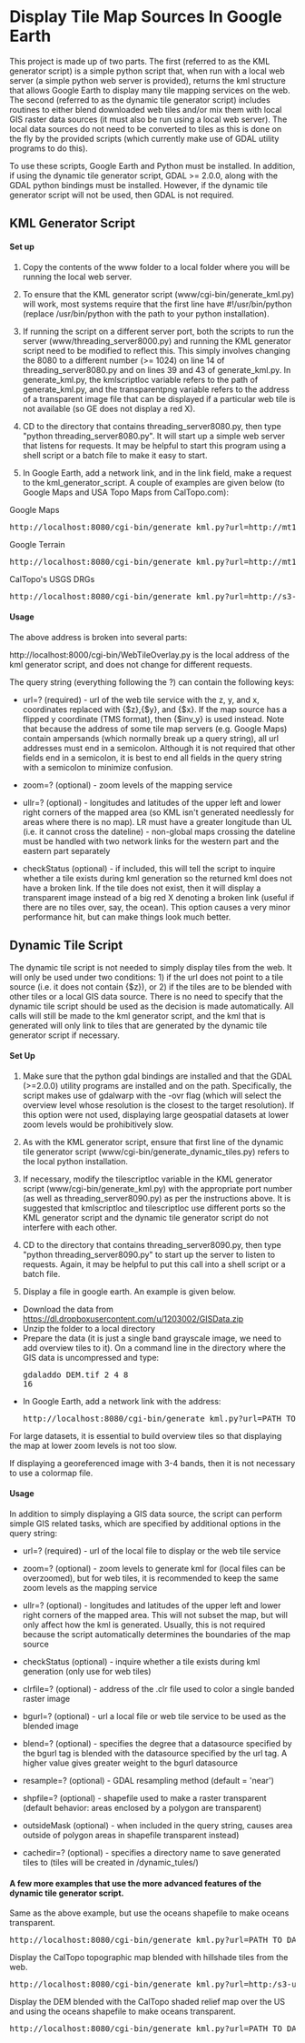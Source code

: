 # Display Tile Map Sources In Google Earth

This project is made up of two parts.  The first (referred to as the KML generator script) is a simple python script that, when run with a local web server (a simple python web server is provided), returns the kml structure that allows Google Earth to display many tile mapping services on the web.  The second (referred to as the dynamic tile generator script) includes routines to either blend downloaded web tiles and/or mix them with local GIS raster data sources (it must also be run using a local web server).  The local data sources do not need to be converted to tiles as this is done on the fly by the provided scripts (which currently make use of GDAL utility programs to do this).

To use these scripts, Google Earth and Python must be installed.  In addition, if using the dynamic tile generator script, GDAL >= 2.0.0, along with the GDAL python bindings must be installed.  However, if the dynamic tile generator script will not be used, then GDAL is not required.

## KML Generator Script

#### Set up

1) Copy the contents of the www folder to a local folder where you will be running the local web server.  

2) To ensure that the KML generator script (www/cgi-bin/generate_kml.py) will work, most systems require that the first line have #!/usr/bin/python (replace /usr/bin/python with the path to your python installation).  

3) If running the script on a different server port, both the scripts to run the server (www/threading_server8000.py) and running the KML generator script need to be modified to reflect this.  This simply involves changing the 8080 to a different number (>= 1024) on line 14 of threading_server8080.py and on lines 39 and 43 of generate_kml.py.  In generate_kml.py, the kmlscriptloc variable refers to the path of generate_kml.py, and the transparentpng variable refers to the address of a transparent image file that can be displayed if a particular web tile is not available (so GE does not display a red X).

4) CD to the directory that contains threading_server8080.py, then type "python threading_server8080.py". It will start up a simple web server that listens for requests.  It may be helpful to start this program using a shell script or a batch file to make it easy to start.

5) In Google Earth, add a network link, and in the link field, make a request to the kml_generator_script.  A couple of examples are given below (to Google Maps and USA Topo Maps from CalTopo.com):

Google Maps

<pre>http://localhost:8080/cgi-bin/generate_kml.py?url=http://mt1.google.com/vt/lyrs=m&x={$x}&y={$y}&z={$z};&zoom=0-20;</pre>

Google Terrain

<pre>http://localhost:8080/cgi-bin/generate_kml.py?url=http://mt1.google.com/vt/lyrs=p&x={$x}&y={$y}&z={$z};&zoom=0-16;</pre>

CalTopo's USGS DRGs

<pre>http://localhost:8080/cgi-bin/generate_kml.py?url=http://s3-us-west-1.amazonaws.com/caltopo/topo/{$z}/{$x}/{$y}.png;&zoom=5-16;&ullr=-130_80_-52_23;&checkStatus;</pre>

#### Usage

The above address is broken into several parts:

http://localhost:8000/cgi-bin/WebTileOverlay.py is the local address of the kml generator script, and does not change for different requests.

The query string (everything following the ?) can contain the following keys:

- url=? (required) - url of the web tile service with the z, y, and x, coordinates replaced with {$z},{$y}, and {$x}.  If the map source has a flipped y coordinate (TMS format), then {$inv_y} is used instead.  Note that because the address of some tile map servers (e.g. Google Maps) contain ampersands (which normally break up a query string), all url addresses must end in a semicolon.  Although it is not required that other fields end in a semicolon, it is best to end all fields in the query string with a semicolon to minimize confusion.

- zoom=? (optional) - zoom levels of the mapping service

- ullr=? (optional) - longitudes and latitudes of the upper left and lower right corners of the mapped area (so KML isn't generated needlessly for areas where there is no map).  LR must have a greater longitude than UL (i.e. it cannot cross the dateline) - non-global maps crossing the dateline must be handled with two network links for the western part and the eastern part separately 

- checkStatus (optional) - if included, this will tell the script to inquire whether a tile exists during kml generation so the returned kml does not have a broken link.  If the tile does not exist, then it will display a transparent image instead of a big red X denoting a broken link (useful if there are no tiles over, say, the ocean).  This option causes a very minor performance hit, but can make things look much better.

## Dynamic Tile Script

The dynamic tile script is not needed to simply display tiles from the web.  It will only be used under two conditions: 1) if the url does not point to a tile source (i.e. it does not contain {$z}), or 2) if the tiles are to be blended with other tiles or a local GIS data source.  There is no need to specify that the dynamic tile script should be used as the decision is made automatically.  All calls will still be made to the kml generator script, and the kml that is generated will only link to tiles that are generated by the dynamic tile generator script if necessary.

#### Set Up

1) Make sure that the python gdal bindings are installed and that the GDAL (>=2.0.0) utility programs are installed and on the path.  Specifically, the script makes use of gdalwarp with the -ovr flag (which will select the overview level whose resolution is the closest to the target resolution).  If this option were not used, displaying large geospatial datasets at lower zoom levels would be prohibitively slow.

2) As with the KML generator script, ensure that first line of the dynamic tile generator script (www/cgi-bin/generate_dynamic_tiles.py) refers to the local python installation.

3) If necessary, modify the tilescriptloc variable in the KML generator script (www/cgi-bin/generate_kml.py) with the appropriate port number (as well as threading_server8090.py) as per the instructions above.  It is suggested that kmlscriptloc and tilescriptloc use different ports so the KML generator script and the dynamic tile generator script do not interfere with each other.

4) CD to the directory that contains threading_server8090.py, then type "python threading_server8090.py" to start up the server to listen to requests.  Again, it may be helpful to put this call into a shell script or a batch file.

5) Display a file in google earth.  An example is given below.

- Download the data from https://dl.dropboxusercontent.com/u/1203002/GISData.zip
- Unzip the folder to a local directory
- Prepare the data (it is just a single band grayscale image, we need to add overview tiles to it).  On a command line in the directory where the GIS data is uncompressed and type: <pre>gdaladdo DEM.tif 2 4 8 16</pre>
- In Google Earth, add a network link with the address: <pre>http://localhost:8080/cgi-bin/generate_kml.py?url=PATH_TO_DATA_DIRECTORY/DEM.tif;&clrfile=PATH_TO_DATA_DIRECTORY/elevation.clr;</pre>
	
For large datasets, it is essential to build overview tiles so that displaying the map at lower zoom levels is not too slow.

If displaying a georeferenced image with 3-4 bands, then it is not necessary to use a colormap file.

#### Usage

In addition to simply displaying a GIS data source, the script can perform simple GIS related tasks, which are specified by additional options in the query string:

- url=? (required) - url of the local file to display or the web tile service

- zoom=? (optional) - zoom levels to generate kml for (local files can be overzoomed), but for web tiles, it is recommended to keep the same zoom levels as the mapping service

- ullr=? (optional) - longitudes and latitudes of the upper left and lower right corners of the mapped area.  This will not subset the map, but will only affect how the kml is generated.  Usually, this is not required because the script automatically determines the boundaries of the map source

- checkStatus (optional) - inquire whether a tile exists during kml generation (only use for web tiles)

- clrfile=? (optional) - address of the .clr file used to color a single banded raster image

- bgurl=? (optional) - url a local file or web tile service to be used as the blended image

- blend=? (optional) - specifies the degree that a datasource specified by the bgurl tag is blended with the datasource specified by the url tag.  A higher value gives greater weight to the bgurl datasource

- resample=? (optional) - GDAL resampling method (default = 'near')

- shpfile=? (optional) - shapefile used to make a raster transparent (default behavior: areas enclosed by a polygon are transparent)

- outsideMask (optional) - when included in the query string, causes area outside of polygon areas in shapefile transparent instead)

- cachedir=? (optional) - specifies a directory name to save generated tiles to (tiles will be created in <BaseDir>/dynamic_tules/<cachedir>)

#### A few more examples that use the more advanced features of the dynamic tile generator script.

Same as the above example, but use the oceans shapefile to make oceans transparent.

<pre>http://localhost:8080/cgi-bin/generate_kml.py?url=PATH_TO_DATA_DIRECTORY/DEM.tif;&clrfile=PATH_TO_DATA_DIRECTORY/elevation.clr;&shpfile=PATH_TO_DATA_DIRECTORY/ne_10m_ocean.shp;</pre>

Display the CalTopo topographic map blended with hillshade tiles from the web.

<pre>http://localhost:8080/cgi-bin/generate_kml.py?url=http:/s3-us-west-1.amazonaws.com/caltopo/topo/{$z}/{$x}/{$y}.png;&zoom=5-16;&ullr=-130_80_-52_23;&checkStatus;&bgurl=http://s3-us-west-1.amazonaws.com/ctrelief/relief/{$z}/{$x}/{$y}.png;&blend=0.3;</pre>

Display the DEM blended with the CalTopo shaded relief map over the US and using the oceans shapefile to make oceans transparent.

<pre>http://localhost:8080/cgi-bin/generate_kml.py?url=PATH_TO_DATA_DIRECTORY/DEM.tif;&clrfile=PATH_TO_DATA_DIRECTORY/elevation.clr;&bgurl=http://s3-us-west-1.amazonaws.com/ctrelief/relief/{$z}/{$x}/{$y}.png;&zoom=5-16;&ullr=-130_80_-52_23;&blend=0.3;&resample=bilinear;&shpfile=PATH_TO_DATA_DIRECTORY/ne_10m_ocean.shp;</pre>
